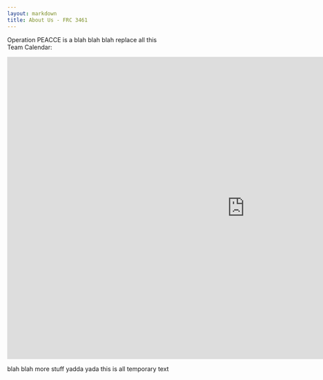 ```yaml
---
layout: markdown
title: About Us - FRC 3461
---
```

Operation PEACCE is a blah blah blah replace all this  
Team Calendar:
<iframe src="https://calendar.google.com/calendar/embed?height=700&wkst=1&bgcolor=%23ffffff&ctz=America%2FNew_York&showTitle=0&showNav=0&showPrint=0&showTabs=0&showCalendars=0&showTz=1&showDate=1&mode=MONTH&src=dGVhbUBwZWFjY2Uub3Jn&color=%23039BE5" style="border-width:0" width="1100" height="700" frameborder="0" scrolling="no">
</iframe>

blah blah more stuff yadda yada this is all temporary text



